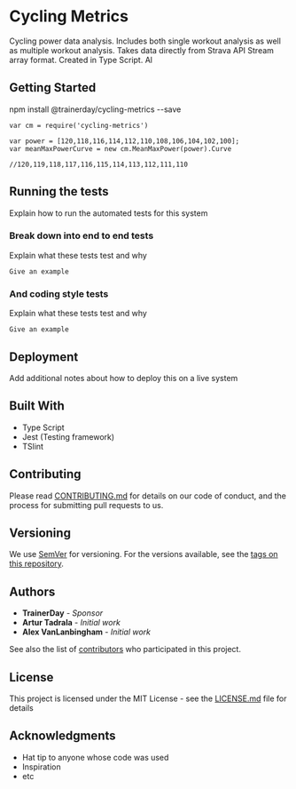 # Cycling Metrics

Cycling power data analysis.  Includes both single workout analysis as well as multiple workout analysis.  Takes data directly from Strava API Stream array format. Created in Type Script. Al

## Getting Started

npm install @trainerday/cycling-metrics --save


```
var cm = require('cycling-metrics')

var power = [120,118,116,114,112,110,108,106,104,102,100];
var meanMaxPowerCurve = new cm.MeanMaxPower(power).Curve

//120,119,118,117,116,115,114,113,112,111,110

```

## Running the tests

Explain how to run the automated tests for this system

### Break down into end to end tests

Explain what these tests test and why

```
Give an example
```

### And coding style tests

Explain what these tests test and why

```
Give an example
```

## Deployment

Add additional notes about how to deploy this on a live system

## Built With

* Type Script
* Jest (Testing framework)
* TSlint

## Contributing

Please read [CONTRIBUTING.md](https://gist.github.com/PurpleBooth/b24679402957c63ec426) for details on our code of conduct, and the process for submitting pull requests to us.

## Versioning

We use [SemVer](http://semver.org/) for versioning. For the versions available, see the [tags on this repository](https://github.com/your/project/tags).

## Authors

* **TrainerDay** - *Sponsor*
* **Artur Tadrala** - *Initial work*
* **Alex VanLanbingham** - *Initial work*

See also the list of [contributors](https://github.com/trainerday/cycling-metrics/contributors) who participated in this project.

## License

This project is licensed under the MIT License - see the [LICENSE.md](LICENSE.md) file for details

## Acknowledgments

* Hat tip to anyone whose code was used
* Inspiration
* etc
